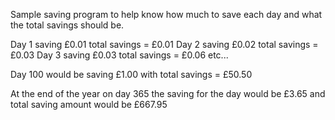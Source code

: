 Sample saving program to help know how much to save each day and what the total savings should be. 

Day 1 saving £0.01 total savings = £0.01
Day 2 saving £0.02 total savings = £0.03
Day 3 saving £0.03 total savings = £0.06
etc... 

Day 100 would be saving £1.00 with total savings = £50.50 

At the end of the year on day 365 the saving for the day would be £3.65 and total saving amount would be £667.95
